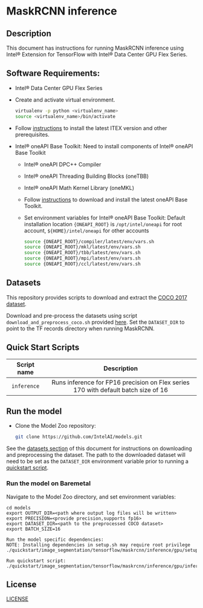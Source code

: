 <!--- 0. Title -->
# MaskRCNN inference

<!-- 10. Description -->
## Description

This document has instructions for running MaskRCNN inference using
Intel® Extension for TensorFlow with Intel® Data Center GPU Flex Series.

<!--- 20. GPU Setup -->
## Software Requirements:
- Intel® Data Center GPU Flex Series
- Create and activate virtual environment.
  ```bash
  virtualenv -p python <virtualenv_name>
  source <virtualenv_name>/bin/activate
  ```
- Follow [instructions](https://pypi.org/project/intel-extension-for-tensorflow) to install the latest ITEX version and other prerequisites.

- Intel® oneAPI Base Toolkit: Need to install components of Intel® oneAPI Base Toolkit
  - Intel® oneAPI DPC++ Compiler
  - Intel® oneAPI Threading Building Blocks (oneTBB)
  - Intel® oneAPI Math Kernel Library (oneMKL)
  - Follow [instructions](https://www.intel.com/content/www/us/en/developer/tools/oneapi/base-toolkit-download.html?operatingsystem=linux&distributions=offline) to download and install the latest oneAPI Base Toolkit.

  - Set environment variables for Intel® oneAPI Base Toolkit: 
    Default installation location `{ONEAPI_ROOT}` is `/opt/intel/oneapi` for root account, `${HOME}/intel/oneapi` for other accounts
    ```bash
    source {ONEAPI_ROOT}/compiler/latest/env/vars.sh
    source {ONEAPI_ROOT}/mkl/latest/env/vars.sh
    source {ONEAPI_ROOT}/tbb/latest/env/vars.sh
    source {ONEAPI_ROOT}/mpi/latest/env/vars.sh
    source {ONEAPI_ROOT}/ccl/latest/env/vars.sh
    ```

<!--- 30. Datasets -->
## Datasets

This repository provides scripts to download and extract the [COCO 2017 dataset](http://cocodataset.org/#download).

Download and pre-process the datasets using script `download_and_preprocess_coco.sh` provided [here](https://github.com/NVIDIA/DeepLearningExamples/tree/master/TensorFlow2/Segmentation/MaskRCNN/dataset). Set the `DATASET_DIR` to point to the TF records directory when running MaskRCNN.

<!--- 40. Quick Start Scripts -->
## Quick Start Scripts

| Script name | Description |
|:-------------:|:-------------:|
| `inference` | Runs inference for FP16 precision on Flex series 170 with default batch size of 16|

<!--- 50. Baremetal -->
## Run the model
* Clone the Model Zoo repository:
  ```bash
  git clone https://github.com/IntelAI/models.git
  ```

See the [datasets section](#datasets) of this document for instructions on
downloading and preprocessing the dataset. The path to the downloaded dataset will need to be set as the `DATASET_DIR` environment variable prior to running a [quickstart script](#quick-start-scripts).

### Run the model on Baremetal
Navigate to the Model Zoo directory, and set environment variables:
```
cd models
export OUTPUT_DIR=<path where output log files will be written>
export PRECISION=<provide precision,supports fp16>
export DATASET_DIR=<path to the preprocessed COCO dataset>
export BATCH_SIZE=16

Run the model specific dependencies:
NOTE: Installing dependencies in setup.sh may require root privilege
./quickstart/image_segmentation/tensorflow/maskrcnn/inference/gpu/setup.sh

Run quickstart script:
./quickstart/image_segmentation/tensorflow/maskrcnn/inference/gpu/inference.sh
```

<!--- 80. License -->
## License

[LICENSE](/LICENSE)

